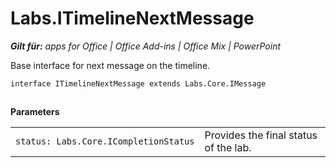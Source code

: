 
# Labs.ITimelineNextMessage

 _**Gilt für:** apps for Office | Office Add-ins | Office Mix | PowerPoint_

Base interface for next message on the timeline.

```
interface ITimelineNextMessage extends Labs.Core.IMessage
```


## 

 **Parameters**


|||
|:-----|:-----|
| `status: Labs.Core.ICompletionStatus`|Provides the final status of the lab.|
